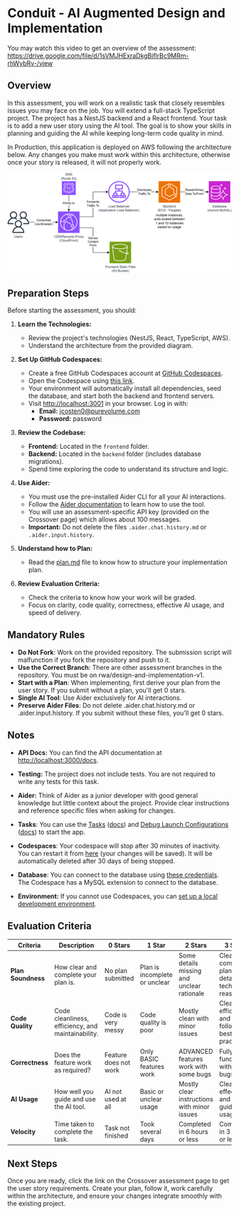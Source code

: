 # Conduit - AI Augmented Design and Implementation

You may watch this video to get an overview of the assessment: https://drive.google.com/file/d/1sVMJHExraDkgBiflrBc9MRm-rhWybRv-/view

## Overview

In this assessment, you will work on a realistic task that closely resembles issues you may face on the job. You will extend a full-stack TypeScript project. The project has a NestJS backend and a React frontend. Your task is to add a new user story using the AI tool. The goal is to show your skills in planning and guiding the AI while keeping long-term code quality in mind.

In Production, this application is deployed on AWS following the architecture below. Any changes you make must work within this architecture, otherwise once your story is released, it will not properly work.

![Architecture Diagram](./diagram.png)

## Preparation Steps

Before starting the assessment, you should:

1. **Learn the Technologies:**

   - Review the project's technologies (NestJS, React, TypeScript, AWS).
   - Understand the architecture from the provided diagram.

2. **Set Up GitHub Codespaces:**

   - Create a free GitHub Codespaces account at [GitHub Codespaces](https://github.com/settings/codespaces).
   - Open the Codespace using [this link](https://github.com/codespaces/new?repo=678723453&ref=rwa/design-and-implementation-v1).
   - Your environment will automatically install all dependencies, seed the database, and start both the backend and frontend servers.
   - Visit [http://localhost:3001](http://localhost:3001) in your browser. Log in with:
     - **Email:** jcosten0@purevolume.com
     - **Password:** password

3. **Review the Codebase:**

   - **Frontend:** Located in the `frontend` folder.
   - **Backend:** Located in the `backend` folder (includes database migrations).
   - Spend time exploring the code to understand its structure and logic.

4. **Use Aider:**

   - You must use the pre-installed Aider CLI for all your AI interactions.
   - Follow the [Aider documentation](https://aider.chat/docs/usage/tutorials.html) to learn how to use the tool.
   - You will use an assessment-specific API key (provided on the Crossover page) which allows about 100 messages.
   - **Important:** Do not delete the files `.aider.chat.history.md` or `.aider.input.history`.

5. **Understand how to Plan:**

   - Read the [plan.md](./plan.md) file to know how to structure your implementation plan.

6. **Review Evaluation Criteria:**
   - Check the criteria to know how your work will be graded.
   - Focus on clarity, code quality, correctness, effective AI usage, and speed of delivery.

## Mandatory Rules

- **Do Not Fork**: Work on the provided repository. The submission script will malfunction if you fork the repository and push to it.
- **Use the Correct Branch**: There are other assessment branches in the repository. You must be on rwa/design-and-implementation-v1.
- **Start with a Plan**: When implementing, first derive your plan from the user story. If you submit without a plan, you'll get 0 stars.
- **Single AI Tool**: Use Aider exclusively for AI interactions.
- **Preserve Aider Files**: Do not delete .aider.chat.history.md or .aider.input.history. If you submit without these files, you'll get 0 stars.

## Notes

- **API Docs:** You can find the API documentation at [http://localhost:3000/docs](http://localhost:3000/docs).

- **Testing:** The project does not include tests. You are not required to write any tests for this task.

- **Aider:** Think of Aider as a junior developer with good general knowledge but little context about the project. Provide clear instructions and reference specific files when asking for changes.

- **Tasks**: You can use the [Tasks](.vscode/tasks.json) ([docs](https://code.visualstudio.com/docs/editor/tasks)) and [Debug Launch Configurations](.vscode/launch.json) ([docs](https://code.visualstudio.com/docs/editor/debugging)) to start the app.

- **Codespaces**: Your codespace will stop after 30 minutes of inactivity. You can restart it from [here](https://github.com/codespaces) (your changes will be saved). It will be automatically deleted after 30 days of being stopped.

- **Database**: You can connect to the database using [these credentials](./backend/mikro-orm.config.ts). The Codespace has a MySQL extension to connect to the database.

- **Environment:** If you cannot use Codespaces, you can [set up a local development environment](https://www.perplexity.ai/search/what-are-the-concise-precise-s-khlwVDwQTMODLaC6wB_7DQ).

## Evaluation Criteria

| **Criteria**       | **Description**                                    | **0 Stars**           | **1 Star**                    | **2 Stars**                                 | **3 Stars**                                          |
| ------------------ | -------------------------------------------------- | --------------------- | ----------------------------- | ------------------------------------------- | ---------------------------------------------------- |
| **Plan Soundness** | How clear and complete your plan is.               | No plan submitted     | Plan is incomplete or unclear | Some details missing and unclear rationale  | Clear, complete plan with detailed technical reasons |
| **Code Quality**   | Code cleanliness, efficiency, and maintainability. | Code is very messy    | Code quality is poor          | Mostly clean with minor issues              | Clean, efficient, and follows best practices         |
| **Correctness**    | Does the feature work as required?                 | Feature does not work | Only BASIC features work | ADVANCED features work with some bugs       | Fully functional with no bugs                        |
| **AI Usage**       | How well you guide and use the AI tool.            | AI not used at all    | Basic or unclear usage        | Mostly clear instructions with minor issues | Clear, effective, and well-guided AI usage           |
| **Velocity**       | Time taken to complete the task.                   | Task not finished     | Took several days             | Completed in 6 hours or less                | Completed in 3 hours or less                         |

## Next Steps

Once you are ready, click the link on the Crossover assessment page to get the user story requirements. Create your plan, follow it, work carefully within the architecture, and ensure your changes integrate smoothly with the existing project.

